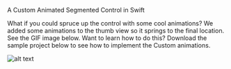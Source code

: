 A Custom Animated Segmented Control in Swift

What if you could spruce up the control with some cool animations? We added some animations to the thumb view so it springs to the final location. See the GIF image below. Want to learn how to do this? Download the sample project below to see how to implement the Custom animations.

![alt text](https://raw.githubusercontent.com/hilalbaig/HBSegmentedControl/master/segmented-gif.gif "HBSegmentedControl Gif")
